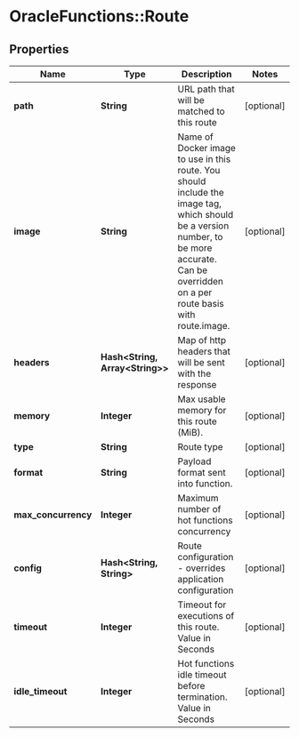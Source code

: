 # OracleFunctions::Route

## Properties
Name | Type | Description | Notes
------------ | ------------- | ------------- | -------------
**path** | **String** | URL path that will be matched to this route | [optional] 
**image** | **String** | Name of Docker image to use in this route. You should include the image tag, which should be a version number, to be more accurate. Can be overridden on a per route basis with route.image. | [optional] 
**headers** | **Hash&lt;String, Array&lt;String&gt;&gt;** | Map of http headers that will be sent with the response | [optional] 
**memory** | **Integer** | Max usable memory for this route (MiB). | [optional] 
**type** | **String** | Route type | [optional] 
**format** | **String** | Payload format sent into function. | [optional] 
**max_concurrency** | **Integer** | Maximum number of hot functions concurrency | [optional] 
**config** | **Hash&lt;String, String&gt;** | Route configuration - overrides application configuration | [optional] 
**timeout** | **Integer** | Timeout for executions of this route. Value in Seconds | [optional] 
**idle_timeout** | **Integer** | Hot functions idle timeout before termination. Value in Seconds | [optional] 


